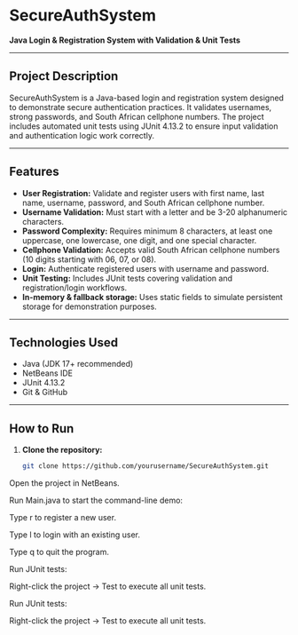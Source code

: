 # SecureAuthSystem

**Java Login & Registration System with Validation & Unit Tests**

---

## Project Description
SecureAuthSystem is a Java-based login and registration system designed to demonstrate secure authentication practices. It validates usernames, strong passwords, and South African cellphone numbers. The project includes automated unit tests using JUnit 4.13.2 to ensure input validation and authentication logic work correctly.

---

## Features
- **User Registration:** Validate and register users with first name, last name, username, password, and South African cellphone number.
- **Username Validation:** Must start with a letter and be 3-20 alphanumeric characters.
- **Password Complexity:** Requires minimum 8 characters, at least one uppercase, one lowercase, one digit, and one special character.
- **Cellphone Validation:** Accepts valid South African cellphone numbers (10 digits starting with 06, 07, or 08).
- **Login:** Authenticate registered users with username and password.
- **Unit Testing:** Includes JUnit tests covering validation and registration/login workflows.
- **In-memory & fallback storage:** Uses static fields to simulate persistent storage for demonstration purposes.

---

## Technologies Used
- Java (JDK 17+ recommended)
- NetBeans IDE
- JUnit 4.13.2
- Git & GitHub

---

## How to Run
1. **Clone the repository:**
   ```bash
   git clone https://github.com/yourusername/SecureAuthSystem.git

Open the project in NetBeans.

Run Main.java to start the command-line demo:

Type r to register a new user.

Type l to login with an existing user.

Type q to quit the program.

Run JUnit tests:

Right-click the project → Test to execute all unit tests.




Run JUnit tests:

Right-click the project → Test to execute all unit tests.
